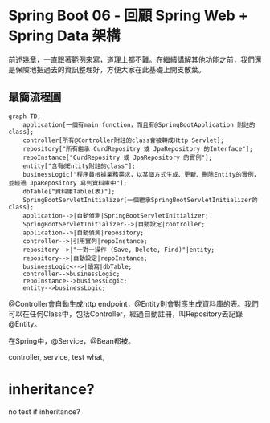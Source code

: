 # Spring Boot 06 - 回顧 Spring Web + Spring Data 架構

前述幾章，一直跟著範例來寫，道理上都不難。在繼續講解其他功能之前，我們還是保險地把過去的資訊整理好，方便大家在此基礎上開支散葉。

## 最簡流程圖
```mermaid
graph TD;
    application[一個有main function，而且有@SpringBootApplication 附註的class];
    controller[所有@Controller附註的class會被轉成Http Servlet];
    repository["所有繼承 CurdRepositry 或 JpaRepository 的Interface"];
    repoInstance["CurdRepositry 或 JpaRepository 的實例"];
    entity["含有@Entity附註的class"];
    businessLogic["程序員根據業務需求，以某個方式生成、更新、刪除Entity的實例，並經過 JpaRepository 寫到資料庫中"];
    dbTable["資料庫Table(表)"];
    SpringBootServletInitializer[一個繼承SpringBootServletInitializer的class];
    application-->|自動偵測|SpringBootServletInitializer;
    SpringBootServletInitializer-->|自動設定|controller;
    application-->|自動偵測|repository;
    controller-->|引用實列|repoInstance;
    repository-->|"一對一操作 (Save, Delete, Find)"|entity;
    repository-->|自動設定|repoInstance;
    businessLogic<-->|讀寫|dbTable;
    controller-->businessLogic;
    repoInstance-->businessLogic;
    entity-->businessLogic;
```

@Controller會自動生成http endpoint，@Entity則會對應生成資料庫的表。我們可以在任何Class中，包括Controller，經過自動註冊，叫Repository去記錄@Entity。

在Spring中，@Service，@Bean都被。

controller, service, test what, 

# inheritance?
no test if inheritance?